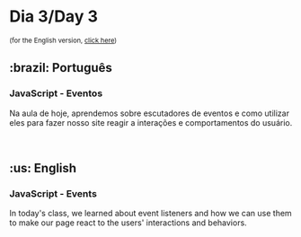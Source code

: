 # Dia 3/Day 3

<small>(for the English version, <a href="#en">click here</a>)</small>

<h2>:brazil: Português</h2>
<h3>JavaScript - Eventos</h3>
<p>Na aula de hoje, aprendemos sobre escutadores de eventos e como utilizar eles para fazer nosso site reagir a interações e comportamentos do usuário.</p>
<br>

<h2 id="en">:us: English</h2>
<h3>JavaScript - Events</h3>
<p>In today's class, we learned about event listeners and how we can use them to make our page react to the users' interactions and behaviors.</p>
